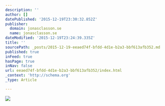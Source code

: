 ```yaml
---
description: ''
author: []
datePublished: '2015-12-19T23:30:32.852Z'
publisher:
  domain: jonasclasson.se
  name: jonasclasson.se
dateModified: '2015-12-19T23:24:39.335Z'
title: ''
sourcePath: _posts/2015-12-19-eeaed74f-bfdd-4d1e-b2a3-bbf613afb352.md
published: true
inFeed: true
hasPage: true
inNav: false
url: eeaed74f-bfdd-4d1e-b2a3-bbf613afb352/index.html
_context: 'http://schema.org'
_type: Article

---
```

![](http://jonasclasson.se/wp-content/uploads/2015/05/201.jpg)